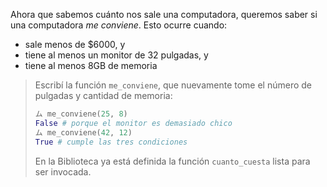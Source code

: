 Ahora que sabemos cuánto nos sale una computadora, queremos saber si una computadora _me conviene_. Esto ocurre cuando:

* sale menos de $6000, y
* tiene al menos un monitor de 32 pulgadas, y
* tiene al menos 8GB de memoria

> Escribí la función `me_conviene`, que nuevamente tome el número de pulgadas y cantidad de memoria:
>
> ```python
> ム me_conviene(25, 8)
> False # porque el monitor es demasiado chico
> ム me_conviene(42, 12)
> True # cumple las tres condiciones
> ```
>
> En la Biblioteca ya está definida la función `cuanto_cuesta` lista para ser invocada.
